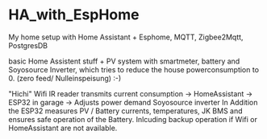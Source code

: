 # HA_with_EspHome
My home setup with Home Assistant + Esphome, MQTT, Zigbee2Mqtt, PostgresDB

basic Home Assistent stuff + PV system with smartmeter, battery and Soyosource Inverter, which tries to reduce the house powerconsumption to 0. (zero feed/ Nulleinspeisung) :-)

"Hichi" Wifi IR reader transmits current consumption -> HomeAssistant -> ESP32 in garage -> Adjusts power demand Soyosource inverter
In Addition the ESP32 measures PV / Battery currents, temperatures, JK BMS and ensures safe operation of the Battery. Inlcuding backup operation if Wifi or HomeAssistant are not available.

